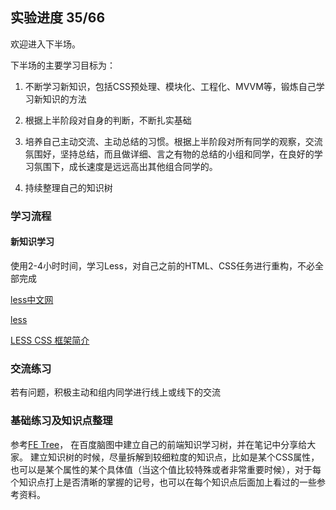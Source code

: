 ## 实验进度 35/66

欢迎进入下半场。

下半场的主要学习目标为：

1. 不断学习新知识，包括CSS预处理、模块化、工程化、MVVM等，锻炼自己学习新知识的方法

2. 根据上半阶段对自身的判断，不断扎实基础

3. 培养自己主动交流、主动总结的习惯。根据上半阶段对所有同学的观察，交流氛围好，坚持总结，而且做详细、言之有物的总结的小组和同学，在良好的学习氛围下，成长速度是远远高出其他组合同学的。

4. 持续整理自己的知识树

### 学习流程

#### 新知识学习

使用2-4小时时间，学习Less，对自己之前的HTML、CSS任务进行重构，不必全部完成

[less中文网](http://lesscss.cn/)

[less](http://lesscss.org/)

[LESS CSS 框架简介
](https://www.ibm.com/developerworks/cn/web/1207_zhaoch_lesscss/)

### 交流练习

若有问题，积极主动和组内同学进行线上或线下的交流

### 基础练习及知识点整理

参考[FE Tree](http://naotu.baidu.com/file/dddd6d42fba7687aeb620066aa0e9376?token=6f0cbf3e06ea4f46)，
在百度脑图中建立自己的前端知识学习树，并在笔记中分享给大家。
建立知识树的时候，尽量拆解到较细粒度的知识点，比如是某个CSS属性，也可以是某个属性的某个具体值（当这个值比较特殊或者非常重要时候），对于每个知识点打上是否清晰的掌握的记号，也可以在每个知识点后面加上看过的一些参考资料。
